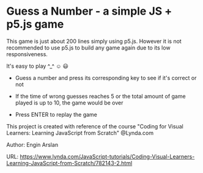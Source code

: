 # Guess a Number - a simple JS + p5.js game

This game is just about 200 lines simply using p5.js. However it is not recommended to use p5.js to build any game again due to its low responsiveness.

It's easy to play ^_^ :relaxed: :smiley:

- Guess a number and press its corresponding key to see if it's correct or not

- If the time of wrong guesses reaches 5 or the total amount of game played is up to 10, the game would be over

- Press ENTER to replay the game

This project is created with reference of the course "Coding for Visual Learners: Learning JavaScript from Scratch" @Lynda.com

Author: Engin Arslan

URL: https://www.lynda.com/JavaScript-tutorials/Coding-Visual-Learners-Learning-JavaScript-from-Scratch/782143-2.html
